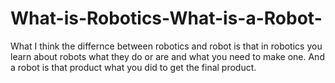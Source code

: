 # What-is-Robotics-What-is-a-Robot-
What I think the differnce between robotics and robot is that in robotics you learn about robots what they do or are and what you need to make one. And a robot is that product what you did to get the final product.
